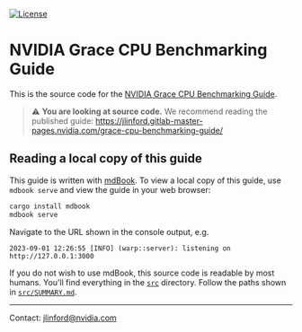 [![License](https://img.shields.io/badge/License-BSD_3--Clause-blue.svg)](https://opensource.org/licenses/BSD-3-Clause)

# NVIDIA Grace CPU Benchmarking Guide

This is the source code for the [NVIDIA Grace CPU Benchmarking Guide](https://jlinford.gitlab-master-pages.nvidia.com/grace-cpu-benchmarking-guide/).

> :warning: **You are looking at source code.**  We recommend reading the published guide: https://jlinford.gitlab-master-pages.nvidia.com/grace-cpu-benchmarking-guide/


## Reading a local copy of this guide

This guide is written with [mdBook](https://github.com/rust-lang/mdBook). To view a local copy of this guide, use `mdbook serve` and view the guide in your web browser:
```bash
cargo install mdbook
mdbook serve
```
Navigate to the URL shown in the console output, e.g.
```
2023-09-01 12:26:55 [INFO] (warp::server): listening on http://127.0.0.1:3000 
```

If you do not wish to use mdBook, this source code is readable by most humans.
You'll find everything in the [`src`](src/) directory.
Follow the paths shown in [`src/SUMMARY.md`](src/SUMMARY.md).

-----

Contact: jlinford@nvidia.com
